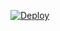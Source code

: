 

[![Deploy](https://www.herokucdn.com/deploy/button.png)](https://dashboard.heroku.com/new?template=https://github.com/mdskfjd934/dunn) 


